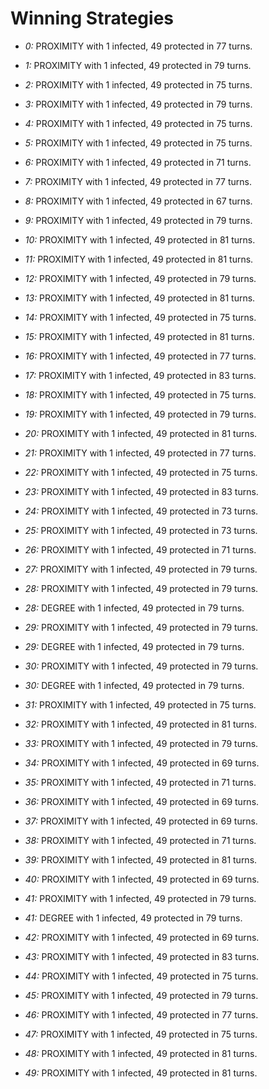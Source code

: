 # Winning Strategies

* _0:_ PROXIMITY with 1 infected, 49 protected in 77 turns.


* _1:_ PROXIMITY with 1 infected, 49 protected in 79 turns.


* _2:_ PROXIMITY with 1 infected, 49 protected in 75 turns.


* _3:_ PROXIMITY with 1 infected, 49 protected in 79 turns.


* _4:_ PROXIMITY with 1 infected, 49 protected in 75 turns.


* _5:_ PROXIMITY with 1 infected, 49 protected in 75 turns.


* _6:_ PROXIMITY with 1 infected, 49 protected in 71 turns.


* _7:_ PROXIMITY with 1 infected, 49 protected in 77 turns.


* _8:_ PROXIMITY with 1 infected, 49 protected in 67 turns.


* _9:_ PROXIMITY with 1 infected, 49 protected in 79 turns.


* _10:_ PROXIMITY with 1 infected, 49 protected in 81 turns.


* _11:_ PROXIMITY with 1 infected, 49 protected in 81 turns.


* _12:_ PROXIMITY with 1 infected, 49 protected in 79 turns.


* _13:_ PROXIMITY with 1 infected, 49 protected in 81 turns.


* _14:_ PROXIMITY with 1 infected, 49 protected in 75 turns.


* _15:_ PROXIMITY with 1 infected, 49 protected in 81 turns.


* _16:_ PROXIMITY with 1 infected, 49 protected in 77 turns.


* _17:_ PROXIMITY with 1 infected, 49 protected in 83 turns.


* _18:_ PROXIMITY with 1 infected, 49 protected in 75 turns.


* _19:_ PROXIMITY with 1 infected, 49 protected in 79 turns.


* _20:_ PROXIMITY with 1 infected, 49 protected in 81 turns.


* _21:_ PROXIMITY with 1 infected, 49 protected in 77 turns.


* _22:_ PROXIMITY with 1 infected, 49 protected in 75 turns.


* _23:_ PROXIMITY with 1 infected, 49 protected in 83 turns.


* _24:_ PROXIMITY with 1 infected, 49 protected in 73 turns.


* _25:_ PROXIMITY with 1 infected, 49 protected in 73 turns.


* _26:_ PROXIMITY with 1 infected, 49 protected in 71 turns.


* _27:_ PROXIMITY with 1 infected, 49 protected in 79 turns.


* _28:_ PROXIMITY with 1 infected, 49 protected in 79 turns.


* _28:_ DEGREE with 1 infected, 49 protected in 79 turns.


* _29:_ PROXIMITY with 1 infected, 49 protected in 79 turns.


* _29:_ DEGREE with 1 infected, 49 protected in 79 turns.


* _30:_ PROXIMITY with 1 infected, 49 protected in 79 turns.


* _30:_ DEGREE with 1 infected, 49 protected in 79 turns.


* _31:_ PROXIMITY with 1 infected, 49 protected in 75 turns.


* _32:_ PROXIMITY with 1 infected, 49 protected in 81 turns.


* _33:_ PROXIMITY with 1 infected, 49 protected in 79 turns.


* _34:_ PROXIMITY with 1 infected, 49 protected in 69 turns.


* _35:_ PROXIMITY with 1 infected, 49 protected in 71 turns.


* _36:_ PROXIMITY with 1 infected, 49 protected in 69 turns.


* _37:_ PROXIMITY with 1 infected, 49 protected in 69 turns.


* _38:_ PROXIMITY with 1 infected, 49 protected in 71 turns.


* _39:_ PROXIMITY with 1 infected, 49 protected in 81 turns.


* _40:_ PROXIMITY with 1 infected, 49 protected in 69 turns.


* _41:_ PROXIMITY with 1 infected, 49 protected in 79 turns.


* _41:_ DEGREE with 1 infected, 49 protected in 79 turns.


* _42:_ PROXIMITY with 1 infected, 49 protected in 69 turns.


* _43:_ PROXIMITY with 1 infected, 49 protected in 83 turns.


* _44:_ PROXIMITY with 1 infected, 49 protected in 75 turns.


* _45:_ PROXIMITY with 1 infected, 49 protected in 79 turns.


* _46:_ PROXIMITY with 1 infected, 49 protected in 77 turns.


* _47:_ PROXIMITY with 1 infected, 49 protected in 75 turns.


* _48:_ PROXIMITY with 1 infected, 49 protected in 81 turns.


* _49:_ PROXIMITY with 1 infected, 49 protected in 81 turns.


